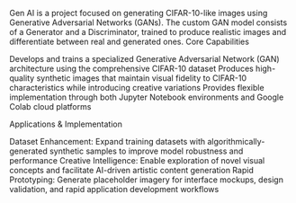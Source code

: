 Gen AI is a project focused on generating CIFAR-10-like images using Generative Adversarial Networks (GANs). The custom GAN model consists of a Generator and a Discriminator, trained to produce realistic images and differentiate between real and generated ones.
Core Capabilities

Develops and trains a specialized Generative Adversarial Network (GAN) architecture using the comprehensive CIFAR-10 dataset
Produces high-quality synthetic images that maintain visual fidelity to CIFAR-10 characteristics while introducing creative variations
Provides flexible implementation through both Jupyter Notebook environments and Google Colab cloud platforms

Applications & Implementation

Dataset Enhancement: Expand training datasets with algorithmically-generated synthetic samples to improve model robustness and performance
Creative Intelligence: Enable exploration of novel visual concepts and facilitate AI-driven artistic content generation
Rapid Prototyping: Generate placeholder imagery for interface mockups, design validation, and rapid application development workflows
